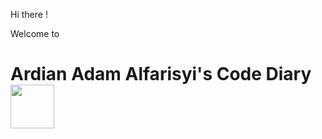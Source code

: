 <p> Hi there ! </p>
<p> Welcome to </p>

# Ardian Adam Alfarisyi's Code Diary <img width="70" src="https://github.com/jesslyn1999/jesslyn1999/blob/main/res/img/wave-hand.gif">
